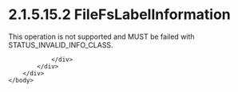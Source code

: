 <html dir="LTR" xmlns:mshelp="http://msdn.microsoft.com/mshelp" xmlns:ddue="http://ddue.schemas.microsoft.com/authoring/2003/5" xmlns:xlink="http://www.w3.org/1999/xlink" xmlns:tool="http://www.microsoft.com/tooltip">
    <head>
        <meta http-equiv="Content-Type" content="text/html; CHARSET=utf-8"></meta>
        <meta name="save" content="history"></meta>
        <title>2.1.5.15.2 FileFsLabelInformation</title>
        <xml>
            <mshelp:toctitle title="2.1.5.15.2 FileFsLabelInformation"></mshelp:toctitle>
            <mshelp:rltitle title="[MS-FSA]: FileFsLabelInformation"></mshelp:rltitle>
            <mshelp:keyword index="A" term="58bfa35d-1d0c-433b-93b0-8532ae07d2a8"></mshelp:keyword>
            <mshelp:attr name="DCSext.ContentType" value="open specification"></mshelp:attr>
            <mshelp:attr name="AssetID" value="58bfa35d-1d0c-433b-93b0-8532ae07d2a8"></mshelp:attr>
            <mshelp:attr name="TopicType" value="kbRef"></mshelp:attr>
            <mshelp:attr name="DCSext.Title" value="[MS-FSA]: FileFsLabelInformation" />
        </xml>
    </head>
    <body>
        <div id="header">
            <h1 class="heading">2.1.5.15.2 FileFsLabelInformation</h1>
        </div>
        <div id="mainSection">
            <div id="mainBody">
                <div id="allHistory" class="saveHistory"></div>
                <div id="sectionSection0" class="section" name="collapseableSection">
                    

<p>This operation is not supported and MUST be failed with
STATUS_INVALID_INFO_CLASS.</p>


                </div>
            </div>
        </div>
    </body>
</html>